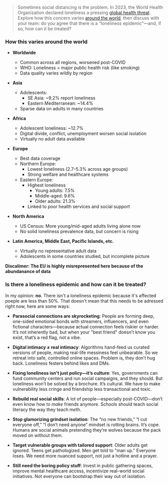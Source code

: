 > Sometimes social distancing is the problem. In 2023, the World Health Organization declared loneliness a pressing [global health threat](https://www.theguardian.com/global-development/2023/nov/16/who-declares-loneliness-a-global-public-health-concern). Explore how this concern varies [around the world](https://www.sciencealert.com/global-review-finds-loneliness-is-a-common-and-harrowing-issue-we-are-overlooking), then discuss with your team: do you agree that there is a “loneliness epidemic”—and, if so, how can it be treated?

### How this varies around the world

- **Worldwide**
  - Common across all regions, worsened post-COVID
  - WHO: Loneliness = major public health risk (like smoking)
  - Data quality varies wildly by region

- **Asia**
  - Adolescents:
    - SE Asia: ~9.2% report loneliness
    - Eastern Mediterranean: ~14.4%
  - Sparse data on adults in many countries

- **Africa**
  - Adolescent loneliness: ~12.7%
  - Digital divide, conflict, unemployment worsen social isolation
  - Virtually no adult data available

- **Europe**
  - Best data coverage
  - Northern Europe:
    - Lowest loneliness (2.7–5.3% across age groups)
    - Strong welfare and healthcare systems
  - Eastern Europe:
    - Highest loneliness
      - Young adults: 7.5%
      - Middle-aged: 9.6%
      - Older adults: 21.3%
    - Linked to poor health services and social support

- **North America**
  - US Census: More young/mid-aged adults living alone now
  - No solid loneliness prevalence data, but concern is rising

- **Latin America, Middle East, Pacific Islands, etc.**
  - Virtually no representative adult data
  - Adolescents in some countries studied, but incomplete picture

**Discalimer: The EU is highly misrepresented here because of the abundanance of data**

### Is there a loneliness epidemic and how can it be treated?
In my opinion: **no**. There isn't a loneliness epidemic because it's affected poeple are less than 50%. That doesn't mean that this needs to be adressed right now, here are some ways:

- **Parasocial connections are skyrocketing**: People are forming deep, one-sided emotional bonds with streamers, influencers, and even fictional characters—because actual connection feels riskier or harder. It’s not inherently bad, but when your "best friend" doesn’t know you exist, that’s a red flag, not a vibe.

- **Digital intimacy ≠ real intimacy**: Algorithms hand-feed us curated versions of people, making real-life messiness feel unbearable. So we retreat into safe, controlled online spaces. Problem is, they don’t hug back. Loneliness festers behind likes and DMs.

- **Fixing loneliness isn't just policy—it’s culture**: Yes, governments can fund community centers and run social campaigns, and they should. But loneliness won’t be solved by a brochure. It’s cultural. We have to make vulnerability less cringe and friendship less transactional and toxic.

- **Rebuild real social skills**: A lot of people—especially post-COVID—don’t even know how to *make* friends anymore. Schools should teach social literacy the way they teach m*e*th. 

- **Stop glamorizing grindset isolation**: The “no new friends,” “I cut everyone off,” “I don’t need anyone” mindset is rotting brains. It’s cope. Humans are social animals pretending they’re wolves because the pack moved on without them.

- **Target vulnerable groups with tailored support**: Older adults get ignored. Teens get pathologized. Men get told to "man up." Everyone loses. We need more nuanced support, not just a hotline and a prayer.

- **Still need the boring policy stuff**: Invest in public gathering spaces, improve mental healthcare access, incentivize real-world social initiatives. Not everyone can bootstrap their way out of isolation.
